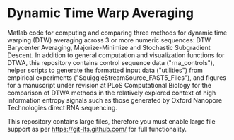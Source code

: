# Dynamic Time Warp Averaging

Matlab code for computing and comparing three methods for dynamic time warping (DTW) averaging across 3 or more numeric sequences: DTW Barycenter Averaging, Majorize-Minimize and Stochastic Subgradient Descent. In addition to general computation and visualization functions for DTWA, this repository contains control sequence data ("rna_controls"), helper scripts to generate the formatted input data ("utilities") from empirical experiments ("SquiggleStreamSource_FAST5_Files"), and figures for a manuscript under revision at PLoS Computational Biology for the comparison of DTWA methods in the relatively explored context of high information entropy signals such as those generated by Oxford Nanopore Technologies direct RNA sequencing. 

This repository contains large files, therefore you must enable large file support as per https://git-lfs.github.com/ for full functionality.
